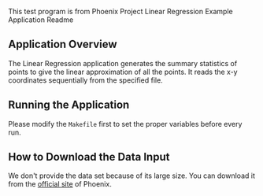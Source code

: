 This test program is from Phoenix Project
Linear Regression Example Application Readme

Application Overview
-----------------------

The Linear Regression application generates the summary statistics of points to give the linear approximation of all the points. It reads the x-y coordinates sequentially from the specified file.

Running the Application
--------------------------

Please modify the `Makefile` first to set the proper variables before every run.

How to Download the Data Input
------------------------------

We don't provide the data set because of its large size. You can download it from the [official site](http://mapreduce.stanford.edu/datafiles/linear_regression.tar.gz) of Phoenix.
